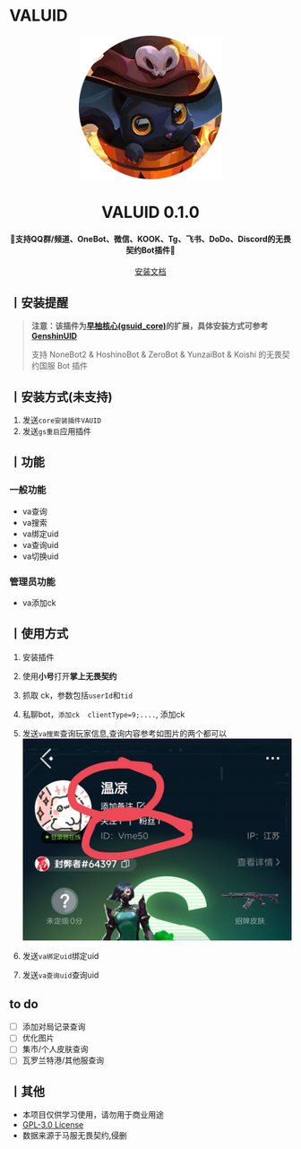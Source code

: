 
<!-- markdownlint-disable MD033 -->
# VALUID

<p align="center">
  <a href="https://github.com/Agnes4m/VALUID"><img src="./img/logo.png" width="256" height="256" alt="VALUID"></a>
</p>
<h1 align = "center">VALUID 0.1.0</h1>
<h4 align = "center">🚧支持QQ群/频道、OneBot、微信、KOOK、Tg、飞书、DoDo、Discord的无畏契约Bot插件🚧</h4>
<div align = "center">
        <a href="http://docs.gsuid.gbots.work/#/" target="_blank">安装文档</a>
</div>

## 丨安装提醒

> **注意：该插件为[早柚核心(gsuid_core)](https://github.com/Genshin-bots/gsuid_core)的扩展，具体安装方式可参考[GenshinUID](https://github.com/KimigaiiWuyi/GenshinUID)**
>
> 支持 NoneBot2 & HoshinoBot & ZeroBot & YunzaiBot & Koishi 的无畏契约国服 Bot 插件

## 丨安装方式(未支持)

1. 发送`core安装插件VAUID`
2. 发送`gs重启`应用插件

## 丨功能

### 一般功能

- va查询
- va搜索
- va绑定uid
- va查询uid
- va切换uid

### 管理员功能

- va添加ck

## 丨使用方式

1. 安装插件
2. 使用**小号**打开**掌上无畏契约**
3. 抓取 ck，参数包括`userId`和`tid`
4. 私聊bot，`添加ck  clientType=9;....`, 添加ck
5. 发送`va搜索`查询玩家信息,查询内容参考如图片的两个都可以
![img](./img/test1.jpg)

6. 发送`va绑定uid`绑定uid
7. 发送`va查询uid`查询uid

## to do

- [ ] 添加对局记录查询
- [ ] 优化图片
- [ ] 集市/个人皮肤查询
- [ ] 瓦罗兰特港/其他服查询

## 丨其他

- 本项目仅供学习使用，请勿用于商业用途
- [GPL-3.0 License](https://github.com/Agnes4m/VAUID/blob/master/LICENSE)
- 数据来源于马服无畏契约,侵删
